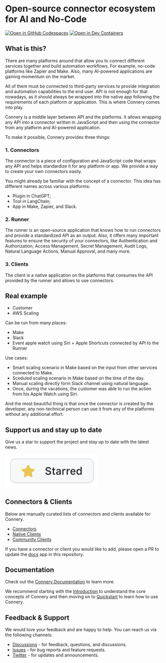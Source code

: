 # Open-source connector ecosystem for AI and No-Code

[![Open in GitHub Codespaces](https://img.shields.io/badge/Open%20in%20GitHub%20Codespaces-black?logo=github)](https://github.com/codespaces/new/connery-io/connery?quickstart=1)
[![Open in Dev Containers](https://img.shields.io/badge/Open%20in%20Dev%20Container-blue?logo=visualstudiocode)](https://vscode.dev/redirect?url=vscode://ms-vscode-remote.remote-containers/cloneInVolume?url=https://github.com/connery-io/connery)

## What is this?

There are many platforms around that allow you to connect different services together and build automation workflows.
For example, no-code platforms like Zapier and Make.
Also, many AI-powered applications are gaining momentum on the market.

All of them must be connected to third-party services to provide integration and automation capabilities to the end user.
API is not enough for that nowadays, as it should always be wrapped into the native app following
the requirements of each platform or application.
This is where Connery comes into play.

Connery is a middle layer between API and the platforms.
It allows wrapping any API into a connector written in JavaScript and then using the connector
from any platform and AI-powered application.

To make it possible, Connery provides three things:

### 1. Connectors

The connector is a piece of configuration and JavaScript code that wraps any API
and helps standardize it for any platform or app.
We provide a way to create your own connectors easily.

You might already be familiar with the concept of a connector.
This idea has different names across various platforms:

- Plugin in ChatGPT;
- Tool in LangChain;
- App in Make, Zapier, and Slack.

### 2. Runner

The runner is an open-source application that knows how to run connectors and provide a standardized API as an output.
Also, it offers many important features to ensure the security of your connectors,
like Authentication and Authorization, Access Management, Secret Management, Audit Logs,
Natural Language Actions, Manual Approval, and many more.

### 3. Clients

The client is a native application on the platforms that consumes the API provided
by the runner and allows to use connectors.

## Real example

- Customer
- AWS Scaling

Can be run from many places:

- Make
- Slack
- Event apple watch using Siri + Apple Shortcuts connected by API to the Runner

Use cases:

- Smart scaling scenario in Make based on the input from other services connected to Make.
- Sceduled scaling scenario in Make based on the time of the day.
- Manual scaling directly form Slack channel using natural language.
- Once, during the vacations, the customer was able to run the action from his Apple Watch using Siri.

And the most beautiful thing is that once the connector is created by the developer, any non-technical person can use it from any of the platforms without any additional effort.

## Support us and stay up to date

Give us a star to support the project and stay up to date with the latest news.

<img src="/apps/docs/static/img/repo/give-us-a-star.png" width="300">

## Connectors & Clients

Below are manually curated lists of connectors and clients available for Connery.

- [Connectors](https://docs.connery.io/docs/connectors)
- [Native Clients](https://docs.connery.io/docs/native-clients/)
- [Community Clients](https://docs.connery.io/docs/community-clients)

If you have a connector or client you would like to add, please open a PR
to update the [docs](https://github.com/connery-io/connery/tree/main/apps/docs/docs) app in this repository.

## Documentation

Check out the [Connery Documentation](https://docs.connery.io) to learn more.

We recommend starting with the [Introduction](https://docs.connery.io/docs/introduction)
to understand the core concepts of Connery and then moving on to [Quickstart](https://docs.connery.io/docs/quick-start/)
to learn how to use Connery.

## Feedback & Support

We would love your feedback and are happy to help. You can reach us via the following channels:

- [Discussions](https://github.com/connery-io/connery/discussions) - for feedback, questions, and discussions.
- [Issues](https://github.com/connery-io/connery/issues) - for bug reports and feature requests.
- [Twitter](https://twitter.com/connery_io) - for updates and announcements.
